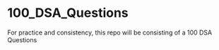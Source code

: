 # 100_DSA_Questions
For practice and consistency, this repo will be consisting of a 100 DSA Questions
